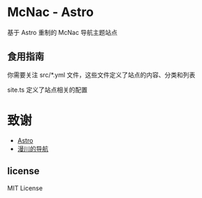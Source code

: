 # McNac - Astro

基于 Astro 重制的 McNac 导航主题站点

## 食用指南

你需要关注 src/*.yml 文件，这些文件定义了站点的内容、分类和列表

site.ts 定义了站点相关的配置


# 致谢

- [Astro](https://astro.build/)
- [漫川的导航](https://nav.mancs.cn/)

## license

MIT License